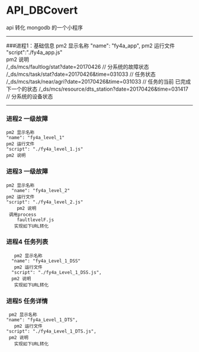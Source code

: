 # API_DBCovert
api 转化 mongodb 的一个小程序

 ----------
###进程1：基础信息
    pm2 显示名称
    "name": "fy4a_app",
    pm2 运行文件
    "script":"./fy4a_app.js"     
    pm2 说明       
    /_ds/mcs/faultlog/stat?date=20170426  // 分系统的故障状态 
    /_ds/mcs/task/stat?date=20170426&time=031033 // 任务状态 
    /_ds/mcs/task/near/agri?date=20170426&time=031033 // 任务的当前 已完成 下一个的状态
    /_ds/mcs/resource/dts_station?date=20170426&time=031417 // 分系统的设备状态 

----------
### 进程2   一级故障
    pm2 显示名称
    "name": "fy4a_level_1"
    pm2 运行文件
    "script": "./fy4a_level_1.js"
    pm2 说明
    

### 进程3  一级故障
 
    pm2 显示名称
      "name": "fy4a_level_2"
    pm2 运行文件
    "script": "./fy4a_level_2.js"
        pm2 说明
     调用process
        faultlevelF.js
       实现如下URL转化

### 进程4 任务列表
     
       pm2 显示名称
      "name": "fy4a_Level_1_DSS"
       pm2 运行文件
      "script": "./fy4a_Level_1_DSS.js",
      pm2 说明
       实现如下URL转化
   
### 进程5 任务详情

     pm2 显示名称
    "name": "fy4a_Level_1_DTS",
       pm2 运行文件
    "script": "./fy4a_Level_1_DTS.js",
     pm2 说明
       实现如下URL转化
   
  